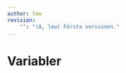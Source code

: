 ```yaml
---
author: lew
revision:
    "": "(A, lew) Första versionen."
...
```

Variabler
=======================

```bash

```
